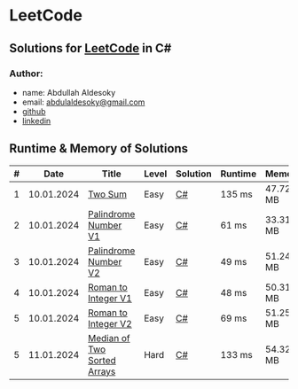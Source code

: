 # LeetCode

## Solutions for [LeetCode](https://leetcode.com/problemset/) in C#

### Author: 
- name: Abdullah Aldesoky
- email: abdulaldesoky@gmail.com
- [github](https://github.com/ab321)
- [linkedin](https://www.linkedin.com/in/abdullah-aldesoky-352419293/)


## Runtime & Memory of Solutions

| # | Date       | Title                                                                                    | Level | Solution                                   | Runtime | Memory   |
|---|------------|------------------------------------------------------------------------------------------|-------|--------------------------------------------|---------|----------|
| 1 | 10.01.2024 | [Two Sum](https://leetcode.com/problems/two-sum/)                                        | Easy  | [C#](./twoSum/Program.cs)                  | 135 ms	 | 47.72 MB |
| 2 | 10.01.2024 | [Palindrome Number V1](https://leetcode.com/problems/palindrome-number/)                 | Easy  | [C#](./palindromeNumber/Program.cs)        | 61 ms	  | 33.31 MB |
| 3 | 10.01.2024 | [Palindrome Number V2](https://leetcode.com/problems/palindrome-number/)                 | Easy  | [C#](./palindromeNumber/Program.cs)        | 49 ms	  | 51.24 MB |
| 4 | 10.01.2024 | [Roman to Integer V1](https://leetcode.com/problems/roman-to-integer/)                   | Easy  | [C#](./romanToInteger/Program.cs)          | 48 ms	  | 50.31 MB |
| 5 | 10.01.2024 | [Roman to Integer V2](https://leetcode.com/problems/roman-to-integer/)                   | Easy  | [C#](./romanToInteger/Program.cs)          | 69 ms	  | 51.25 MB |
| 5 | 11.01.2024 | [Median of Two Sorted Arrays](https://leetcode.com/problems/median-of-two-sorted-array/) | Hard  | [C#](./medianOfTwoSortedArrays/Program.cs) | 133 ms	 | 54.32 MB |

